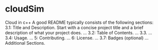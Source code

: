 # cloudSim
Cloud in c++
A good README typically consists of the following sections:
3.1: Title and Description. Start with a concise project title and a brief description of what your project does. ...
3.2: Table of Contents. ...
3.3. ...
3.4: Usage. ...
5: Contributing. ...
6: License. ...
3.7: Badges (optional) ...
Additional Sections.